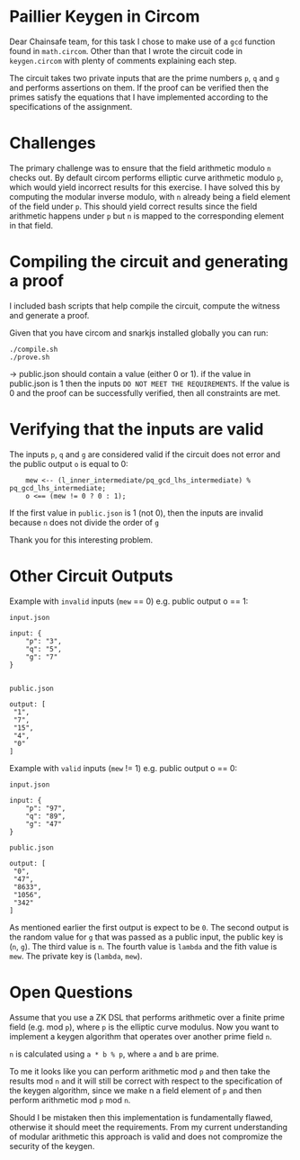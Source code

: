 # Paillier Keygen in Circom
Dear Chainsafe team, for this task I chose to make use of a `gcd` function found in `math.circom`. Other than that I wrote the circuit code in `keygen.circom` with plenty of comments explaining each step.

The circuit takes two private inputs that are the prime numbers `p`, `q` and `g` and performs assertions on them. If the proof can be verified then the primes satisfy the equations that I have implemented according to the specifications of the assignment.

# Challenges
The primary challenge was to ensure that the field arithmetic modulo `n` checks out. By default circom performs elliptic curve arithmetic modulo `p`, which would yield incorrect results for this exercise. I have solved this by computing the modular inverse modulo, with `n` already being a field element of the field under `p`. This should yield correct results since the field arithmetic happens under `p` but `n` is mapped to the corresponding element in that field.

# Compiling the circuit and generating a proof
I included bash scripts that help compile the circuit, compute the witness and generate a proof. 

Given that you have circom and snarkjs installed globally you can run:

```
./compile.sh
./prove.sh
```

-> public.json should contain a value (either 0 or 1).
if the value in public.json is 1 then the inputs `DO NOT MEET THE REQUIREMENTS`. If the value is 0 and the proof can be successfully verified, then all constraints are met.

# Verifying that the inputs are valid
The inputs `p`, `q` and `g` are considered valid if the circuit does not error and the public output `o` is equal to 0:

```
    mew <-- (l_inner_intermediate/pq_gcd_lhs_intermediate) % pq_gcd_lhs_intermediate;
    o <== (mew != 0 ? 0 : 1);
```

If the first value in `public.json` is 1 (not 0), then the inputs are invalid because `n` does not divide the order of `g` 

Thank you for this interesting problem.

# Other Circuit Outputs
Example with `invalid` inputs (`mew` == 0) e.g. public output o == 1:
```
input.json

input: {
    "p": "3",
    "q": "5",
    "g": "7"
}


public.json

output: [
 "1",
 "7",
 "15",
 "4",
 "0"
]
```

Example with `valid` inputs (`mew` != 1) e.g. public output o == 0:

```
input.json 

input: {
    "p": "97",
    "q": "89",
    "g": "47"
}

public.json

output: [
 "0",
 "47",
 "8633",
 "1056",
 "342"
]
```

As mentioned earlier the first output is expect to be `0`. The second output is the random value for `g` that was passed as a public input, the public key is (`n`, `g`).
The third value is `n`. The fourth value is `lambda` and the fith value is `mew`. The private key is (`lambda`, `mew`).

# Open Questions
Assume that you use a ZK DSL that performs arithmetic over a finite prime field (e.g. mod `p`), where `p` is the elliptic curve modulus.
Now you want to implement a keygen algorithm that operates over another prime field `n`.

`n` is calculated using `a * b % p`, where `a` and `b` are prime.

To me it looks like you can perform arithmetic mod `p` and then take the results mod `n` and it will still be correct with respect to the specification of the keygen algorithm, since we make n a field element of `p` and then perform arithmetic mod `p` mod `n`.

Should I be mistaken then this implementation is fundamentally flawed, otherwise it should meet the requirements. From my current understanding of modular arithmetic this approach is valid and does not compromize the security of the keygen.